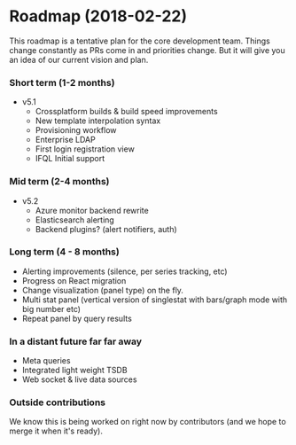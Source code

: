 # Roadmap (2018-02-22)

This roadmap is a tentative plan for the core development team. Things change constantly as PRs come in and priorities change. 
But it will give you an idea of our current vision and plan. 

### Short term (1-2 months)

- v5.1
  - Crossplatform builds & build speed improvements
  - New template interpolation syntax
  - Provisioning workflow
  - Enterprise LDAP
  - First login registration view
  - IFQL Initial support
  
### Mid term (2-4 months)

- v5.2
  - Azure monitor backend rewrite
  - Elasticsearch alerting
  - Backend plugins? (alert notifiers, auth)
  
### Long term (4 - 8 months)

- Alerting improvements (silence, per series tracking, etc)
- Progress on React migration
- Change visualization (panel type) on the fly. 
- Multi stat panel (vertical version of singlestat with bars/graph mode with big number etc) 
- Repeat panel by query results 

### In a distant future far far away

- Meta queries 
- Integrated light weight TSDB
- Web socket & live data sources

### Outside contributions
We know this is being worked on right now by contributors (and we hope to merge it when it's ready). 

